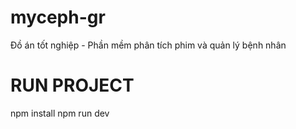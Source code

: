 # myceph-gr
Đồ án tốt nghiệp - Phần mềm phân tích phim và quản lý bệnh nhân

# RUN PROJECT
npm install
npm run dev
